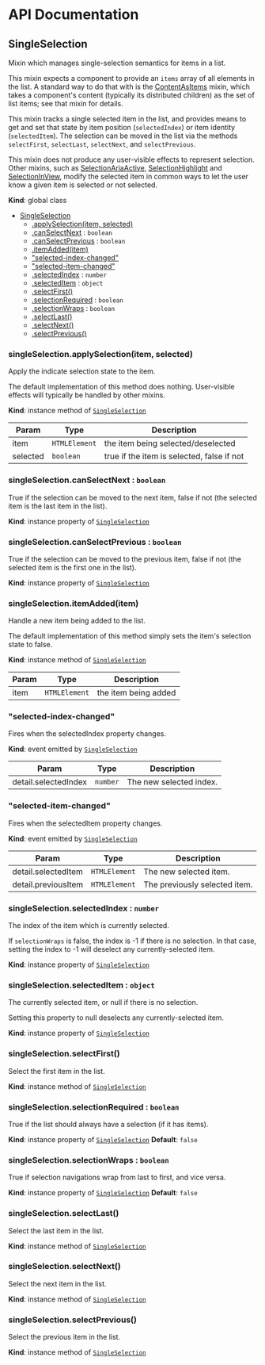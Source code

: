 # API Documentation
<a name="SingleSelection"></a>
## SingleSelection
Mixin which manages single-selection semantics for items in a list.

This mixin expects a component to provide an `items` array of all elements
in the list. A standard way to do that with is the
[ContentAsItems](ContentAsItems.md) mixin, which takes a component's
content (typically its distributed children) as the set of list items; see
that mixin for details.

This mixin tracks a single selected item in the list, and provides means to
get and set that state by item position (`selectedIndex`) or item identity
(`selectedItem`). The selection can be moved in the list via the methods
`selectFirst`, `selectLast`, `selectNext`, and `selectPrevious`.

This mixin does not produce any user-visible effects to represent
selection. Other mixins, such as
[SelectionAriaActive](SelectionAriaActive.md),
[SelectionHighlight](SelectionHighlight.md) and
[SelectionInView](SelectionInView.md), modify the selected item in common
ways to let the user know a given item is selected or not selected.

  **Kind**: global class

* [SingleSelection](#SingleSelection)
    * [.applySelection(item, selected)](#SingleSelection+applySelection)
    * [.canSelectNext](#SingleSelection+canSelectNext) : <code>boolean</code>
    * [.canSelectPrevious](#SingleSelection+canSelectPrevious) : <code>boolean</code>
    * [.itemAdded(item)](#SingleSelection+itemAdded)
    * ["selected-index-changed"](#SingleSelection.event_selected-index-changed)
    * ["selected-item-changed"](#SingleSelection.event_selected-item-changed)
    * [.selectedIndex](#SingleSelection+selectedIndex) : <code>number</code>
    * [.selectedItem](#SingleSelection+selectedItem) : <code>object</code>
    * [.selectFirst()](#SingleSelection+selectFirst)
    * [.selectionRequired](#SingleSelection+selectionRequired) : <code>boolean</code>
    * [.selectionWraps](#SingleSelection+selectionWraps) : <code>boolean</code>
    * [.selectLast()](#SingleSelection+selectLast)
    * [.selectNext()](#SingleSelection+selectNext)
    * [.selectPrevious()](#SingleSelection+selectPrevious)

<a name="SingleSelection+applySelection"></a>
### singleSelection.applySelection(item, selected)
Apply the indicate selection state to the item.

The default implementation of this method does nothing. User-visible
effects will typically be handled by other mixins.

  **Kind**: instance method of <code>[SingleSelection](#SingleSelection)</code>

| Param | Type | Description |
| --- | --- | --- |
| item | <code>HTMLElement</code> | the item being selected/deselected |
| selected | <code>boolean</code> | true if the item is selected, false if not |

<a name="SingleSelection+canSelectNext"></a>
### singleSelection.canSelectNext : <code>boolean</code>
True if the selection can be moved to the next item, false if not (the
selected item is the last item in the list).

  **Kind**: instance property of <code>[SingleSelection](#SingleSelection)</code>
<a name="SingleSelection+canSelectPrevious"></a>
### singleSelection.canSelectPrevious : <code>boolean</code>
True if the selection can be moved to the previous item, false if not
(the selected item is the first one in the list).

  **Kind**: instance property of <code>[SingleSelection](#SingleSelection)</code>
<a name="SingleSelection+itemAdded"></a>
### singleSelection.itemAdded(item)
Handle a new item being added to the list.

The default implementation of this method simply sets the item's
selection state to false.

  **Kind**: instance method of <code>[SingleSelection](#SingleSelection)</code>

| Param | Type | Description |
| --- | --- | --- |
| item | <code>HTMLElement</code> | the item being added |

<a name="SingleSelection.event_selected-index-changed"></a>
### "selected-index-changed"
Fires when the selectedIndex property changes.

  **Kind**: event emitted by <code>[SingleSelection](#SingleSelection)</code>

| Param | Type | Description |
| --- | --- | --- |
| detail.selectedIndex | <code>number</code> | The new selected index. |

<a name="SingleSelection.event_selected-item-changed"></a>
### "selected-item-changed"
Fires when the selectedItem property changes.

  **Kind**: event emitted by <code>[SingleSelection](#SingleSelection)</code>

| Param | Type | Description |
| --- | --- | --- |
| detail.selectedItem | <code>HTMLElement</code> | The new selected item. |
| detail.previousItem | <code>HTMLElement</code> | The previously selected item. |

<a name="SingleSelection+selectedIndex"></a>
### singleSelection.selectedIndex : <code>number</code>
The index of the item which is currently selected.

If `selectionWraps` is false, the index is -1 if there is no selection.
In that case, setting the index to -1 will deselect any
currently-selected item.

  **Kind**: instance property of <code>[SingleSelection](#SingleSelection)</code>
<a name="SingleSelection+selectedItem"></a>
### singleSelection.selectedItem : <code>object</code>
The currently selected item, or null if there is no selection.

Setting this property to null deselects any currently-selected item.

  **Kind**: instance property of <code>[SingleSelection](#SingleSelection)</code>
<a name="SingleSelection+selectFirst"></a>
### singleSelection.selectFirst()
Select the first item in the list.

  **Kind**: instance method of <code>[SingleSelection](#SingleSelection)</code>
<a name="SingleSelection+selectionRequired"></a>
### singleSelection.selectionRequired : <code>boolean</code>
True if the list should always have a selection (if it has items).

  **Kind**: instance property of <code>[SingleSelection](#SingleSelection)</code>
**Default**: <code>false</code>  
<a name="SingleSelection+selectionWraps"></a>
### singleSelection.selectionWraps : <code>boolean</code>
True if selection navigations wrap from last to first, and vice versa.

  **Kind**: instance property of <code>[SingleSelection](#SingleSelection)</code>
**Default**: <code>false</code>  
<a name="SingleSelection+selectLast"></a>
### singleSelection.selectLast()
Select the last item in the list.

  **Kind**: instance method of <code>[SingleSelection](#SingleSelection)</code>
<a name="SingleSelection+selectNext"></a>
### singleSelection.selectNext()
Select the next item in the list.

  **Kind**: instance method of <code>[SingleSelection](#SingleSelection)</code>
<a name="SingleSelection+selectPrevious"></a>
### singleSelection.selectPrevious()
Select the previous item in the list.

  **Kind**: instance method of <code>[SingleSelection](#SingleSelection)</code>
